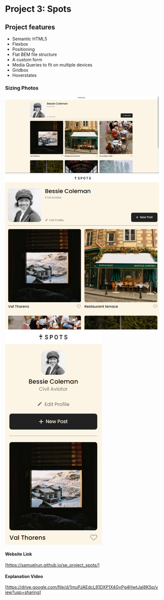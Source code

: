 # Project 3: Spots

## Project features

- Semantic HTML5
- Flexbox
- Positioning
- Flat BEM file structure
- A custom form
- Media Queries to fit on multiple devices
- Gridbox
- Hoverstates

### Sizing Photos

![Desktop View](./images/Desktop%20View.png)
![Tablet View](./images/Tablet%20View.png)
![Mobile View](./images/Mobile%20View.png)

#### Website Link

[https://samuelrun.github.io/se_project_spots/]

#### Explanation Video

[https://drive.google.com/file/d/1muPJAEdcL81DXP1X4GyPg4HwtJaI8K5p/view?usp=sharing]
